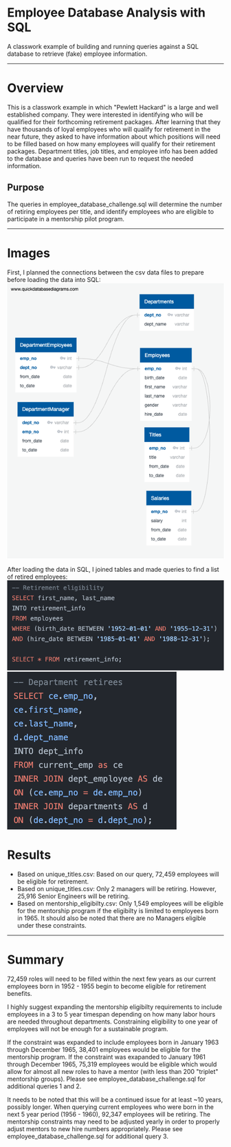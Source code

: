 # Employee Database Analysis with SQL
A classwork example of building and running queries against a SQL database to retrieve (fake) employee information.

---

# Overview 
This is a classwork example in which "Pewlett Hackard" is a large and well established company. They were interested in identifying who will be qualified for their forthcoming retirement packages. After learning that they have thousands of loyal employees who will qualify for retirement in the near future, they asked to have information about which positions will need to be filled based on how many employees will qualify for their retirement packages. Department titles, job titles, and employee info has been added to the database and queries have been run to request the needed information. 

## Purpose 
The queries in employee_database_challenge.sql will determine the number of retiring employees per title, and identify employees who are eligible to participate in a mentorship pilot program.

---

# Images
First, I planned the connections between the csv data files to prepare before loading the data into SQL:
![DB mapping image](/Queries/EmployeeDB.png)

After loading the data in SQL, I joined tables and made queries to find a list of retired employees:
![DB mapping image](/Queries/retirees1.png)
![DB mapping image](/Queries/retirees2.png)

# Results

* Based on unique_titles.csv: Based on our query, 72,459 employees will be eligible for retirement. 
* Based on unique_titles.csv: Only 2 managers will be retiring. However, 25,916 Senior Engineers will be retiring. 
* Based on mentorship_eligibilty.csv: Only 1,549 employees will be eligible for the mentorship program if the eligibilty is limited to employees born in 1965. It should also be noted that there are no Managers eligible under these constraints.

---
# Summary

72,459 roles will need to be filled within the next few years as our current employees born in 1952 - 1955 begin to become eligible for retirement benefits. 

I highly suggest expanding the mentorship eligibilty requirements to include employees in a 3 to 5 year timespan depending on how many labor hours are needed throughout departments. Constraining eligibility to one year of employees will not be enough for a sustainable program.

If the constraint was expanded to include employees born in January 1963 through December 1965, 38,401 employees would be eligible for the mentorship program. If the constraint was exapanded to January 1961 through December 1965, 75,319 employees would be eligible which would allow for almost all new roles to have a mentor (with less than 200 "triplet" mentorship groups). Please see employee_database_challenge.sql for additional queries 1 and 2. 

It needs to be noted that this will be a continued issue for at least ~10 years, possibly longer. When querying current employees who were born in the next 5 year period (1956 - 1960), 92,347 employees will be retiring. The mentorship constraints may need to be adjusted yearly in order to properly adjust mentors to new hire numbers appropriately. Please see employee_database_challenge.sql for additional query 3. 
